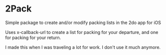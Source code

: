 # 2Pack
Simple package to create and/or modify packing lists in the 2do app for iOS

Uses x-callback-url to create a list for packing for your departure, and one for packing for your return.

I made this when I was traveling a lot for work. I don't use it much anymore.